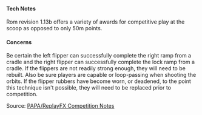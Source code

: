 #### Tech Notes
            
Rom revision 1.13b offers a variety of awards for competitive play at the scoop as opposed to only 50m points.

#### Concerns
Be certain the left flipper can successfully complete the right ramp from a cradle and the right flipper can successfully complete the lock ramp from a cradle. If the flippers are not readily strong enough, they will need to be rebuilt. Also be sure players are capable or loop-passing when shooting the orbits. If the flipper rubbers have become worn, or deadened, to the point this technique isn't possible, they will need to be replaced prior to competition.

Source: [PAPA/ReplayFX Competition Notes](https://replayfoundation.org/papa/learning-center/director-guide/game-notes/#GameNotes)

